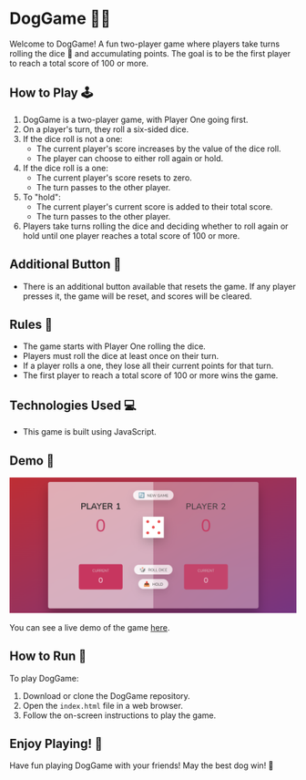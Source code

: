 # DogGame 🎲🐶

Welcome to DogGame! A fun two-player game where players take turns rolling the dice 🎲 and accumulating points. The goal is to be the first player to reach a total score of 100 or more.

## How to Play 🕹️

1. DogGame is a two-player game, with Player One going first.
2. On a player's turn, they roll a six-sided dice.
3. If the dice roll is not a one:
   - The current player's score increases by the value of the dice roll.
   - The player can choose to either roll again or hold.
4. If the dice roll is a one:
   - The current player's score resets to zero.
   - The turn passes to the other player.
5. To "hold":
   - The current player's current score is added to their total score.
   - The turn passes to the other player.
6. Players take turns rolling the dice and deciding whether to roll again or hold until one player reaches a total score of 100 or more.

## Additional Button 🔁

- There is an additional button available that resets the game. If any player presses it, the game will be reset, and scores will be cleared.

## Rules 📜

- The game starts with Player One rolling the dice.
- Players must roll the dice at least once on their turn.
- If a player rolls a one, they lose all their current points for that turn.
- The first player to reach a total score of 100 or more wins the game.

## Technologies Used 💻

- This game is built using JavaScript.

## Demo 📸

![DogGame Demo](DogGameImgDemo.png)

You can see a live demo of the game [here](https://dog-game.netlify.app/).

## How to Run 🚀

To play DogGame:

1. Download or clone the DogGame repository.
2. Open the `index.html` file in a web browser.
3. Follow the on-screen instructions to play the game.

## Enjoy Playing! 🐾

Have fun playing DogGame with your friends! May the best dog win! 🎉
